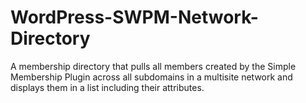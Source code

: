 # WordPress-SWPM-Network-Directory
A membership directory that pulls all members created by the Simple Membership Plugin across all subdomains in a multisite network and displays them in a list including their attributes.

